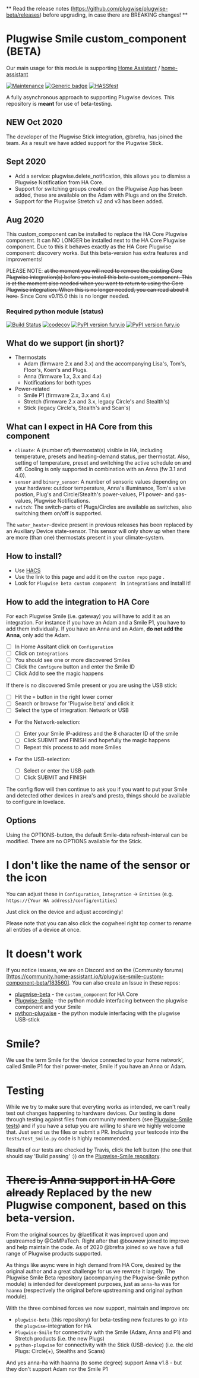 
** Read the release notes (https://github.com/plugwise/plugwise-beta/releases) before upgrading, in case there are BREAKING changes! **

# Plugwise Smile custom_component (BETA)

Our main usage for this module is supporting [Home Assistant](https://www.home-assistant.io) / [home-assistant](http://github.com/home-assistant/core/)

 [![Maintenance](https://img.shields.io/badge/Maintained%3F-yes-green.svg)](https://github.com/plugwise)
 [![Generic badge](https://img.shields.io/github/v/release/plugwise/plugwise-beta)](https://github.com/plugwise/plugwise-beta)
 [![HASSfest](https://img.shields.io/badge/HASSfest%3F-view-blue.svg)](https://github.com/plugwise/plugwise-beta/actions)

A fully asynchronous approach to supporting Plugwise devices. This repository is **meant** for use of beta-testing.

## NEW Oct 2020 ##
The developer of the Plugwise Stick integration, @brefra, has joined the team. As a result we have added support for the Plugwise Stick.

## Sept 2020 ##
- Add a service: plugwise.delete_notification, this allows you to dismiss a Plugwise Notification from HA Core.
- Support for switching groups created on the Plugwise App has been added, these are available on the Adam with Plugs and on the Stretch.
- Support for the Plugwise Stretch v2 and v3 has been added.

## Aug 2020 ##
This custom_component can be installed to replace the HA Core Plugwise component. It can NO LONGER be installed next to the HA Core Plugwise component.
Due to this it behaves exactly as the HA Core Plugwise component: discovery works. But this beta-version has extra features and improvements!

PLEASE NOTE: ~~at the moment you will need to remove the existing Core Plugwise integration(s) before you install this beta custom_component. This is at the moment also needed when you want to return to using the Core Plugwise integration. When this is no longer needed, you can read about it here.~~ Since Core v0.115.0 this is no longer needed.

### Required python module (status)

 [![Build Status](https://travis-ci.org/plugwise/Plugwise-Smile.svg?branch=master)](https://travis-ci.org/plugwise/Plugwise-Smile)
 [![codecov](https://codecov.io/gh/plugwise/Plugwise-Smile/branch/master/graph/badge.svg)](https://codecov.io/gh/plugwise/Plugwise-Smile)
 [![PyPI version fury.io](https://badge.fury.io/py/Plugwise-Smile.svg)](https://pypi.python.org/pypi/Plugwise-Smile/)
 [![PyPI version fury.io](https://badge.fury.io/py/python-plugwise.svg)](https://pypi.org/pypi/python-plugwise/)

## What do we support (in short)?

  - Thermostats
    - Adam (firmware 2.x and 3.x) and the accompanying Lisa's, Tom's, Floor's, Koen's and Plugs.
    - Anna (firmware 1.x, 3.x and 4.x)
    - Notifications for both types
  - Power-related
    - Smile P1 (firmware 2.x, 3.x and 4.x)
    - Stretch (firmware 2.x and 3.x, legacy Circle's and Stealth's)
    - Stick (legacy Circle's, Stealth's and Scan's)

## What can I expect in HA Core from this component

  - `climate`: A (number of) thermostat(s) visible in HA, including temperature, presets and heating-demand status, per thermostat. Also, setting of temperature, preset and switching the active schedule on and off. Cooling is only supported in combination with an Anna (fw 3.1 and 4.0).
  - `sensor` and `binary_sensor`: A number of sensoric values depending on your hardware: outdoor temperature, Anna's illuminance, Tom's valve postion, Plug's and Circle/Stealth's power-values, P1 power- and gas-values, Plugwise Notifications.
  - `switch`: The switch-parts of Plugs/Circles are available as switches, also switching them on/off is supported.

The `water_heater`-device present in previous releases has been replaced by an Auxiliary Device state-sensor. This sensor will only show up when there are more (than one) thermostats present in your climate-system.

## How to install?

 - Use [HACS](https://hacs.xyz) 
 - Use the link to this page and add it on the `custom repo` page .
 - Look for `Plugwise beta custom component ` in `integrations` and install it!

## How to add the integration to HA Core

For each Plugwise Smile (i.e. gateway) you will have to add it as an integration. For instance if you have an Adam and a Smile P1, you have to add them individually. If you have an Anna and an Adam, **do not add the Anna**, only add the Adam.

 - [ ] In Home Assitant click on `Configuration`
 - [ ] Click on `Integrations`
 - [ ] You should see one or more discovered Smiles
 - [ ] Click the `Configure` button and enter the Smile ID
 - [ ] Click Add to see the magic happens
 
 If there is no discovered Smile present or you are using the USB stick:

 - [ ] Hit the `+` button in the right lower corner
 - [ ] Search or browse for 'Plugwise beta' and click it
 - [ ] Select the type of integration: Network or USB

 - For the Network-selection:

   - [ ] Enter your Smile IP-address and the 8 character ID of the smile
   - [ ] Click SUBMIT and FINISH and hopefully the magic happens
   - [ ] Repeat this process to add more Smiles

 - For the USB-selection:

   - [ ] Select or enter the USB-path
   - [ ] Click SUBMIT and FINISH

The config flow will then continue to ask you if you want to put your Smile and detected other devices in area's and presto, things should be available to configure in lovelace.

## Options ##

Using the OPTIONS-button, the default Smile-data refresh-interval can be modified. There are no OPTIONS available for the Stick.

# I don't like the name of the sensor or the icon

You can adjust these in `Configuration`, `Integration` -> `Entities` (e.g. `https://{Your HA address}/config/entities`)

Just click on the device and adjust accordingly!

Please note that you can also click the cogwheel right top corner to rename all entities of a device at once.

# It doesn't work

If you notice issuess, we are on Discord and on the (Community forums)[https://community.home-assistant.io/t/plugwise-smile-custom-component-beta/183560]. You can also create an Issue in these repos:

  - [plugwise-beta](https://github.com/plugwise/plugwise-beta) - the `custom_component` for HA Core
  - [Plugwise-Smile](https://github.com/plugwise/Plugwise-Smile) - the python module interfacing between the plugwise component and your Smile
  - [python-plugwise](https://github.com/plugwise/python-plugwise) - the python module interfacing with the plugwise USB-stick

# Smile?

We use the term Smile for the 'device connected to your home network', called Smile P1 for their power-meter, Smile if you have an Anna or Adam.

# Testing

While we try to make sure that everyting works as intended, we can't really test out changes happening to hardware devices. Our testing is done through testing against files from community members (see [Plugwise-Smile tests](https://github.com/plugwise/Plugwise-Smile/tree/master/tests)) and if you have a setup you are willing to share we highly welcome that. Just send us the files or submit a PR. Including your testcode into the `tests/test_Smile.py` code is highly recommended.

Results of our tests are checked by Travis, click the left button (the one that should say 'Build passing' :)) on the [Plugwise-Smile repository](https://github.com/plugwise/Plugwise-Smile/).

# ~~There is Anna support in HA Core already~~ Replaced by the new Plugwise component, based on this beta-version.

From the original sources by @laetificat it was improved upon and upstreamed by @CoMPaTech. Right after that @bouwew joined to improve and help maintain the code. As of 2020 @brefra joined so we have a full range of Plugwise products supported.

As things like async were in high demand from HA Core, desired by the original author and a great challenge for us we rewrote it largely. The Plugwise Smile Beta repository (accompanying the Plugwise-Smile python module) is intended for development purposes, just as `anna-ha` was for `haanna` (respectively the original before upstreaming and original python module).

With the three combined forces we now support, maintain and improve on:
 - `plugwise-beta` (this repository) for beta-testing new features to go into the `plugwise`-integration for HA
 - `Plugwise-Smile` for connectivity with the Smile (Adam, Anna and P1) and Stretch products (i.e. the new Plugs)
 - `python-plugwise` for connectivity with the Stick (USB-device) (i.e. the old Plugs: Circle(+), Stealths and Scans)

And yes anna-ha with haanna (to some degree) support Anna v1.8 - but they don't support Adam nor the Smile P1
